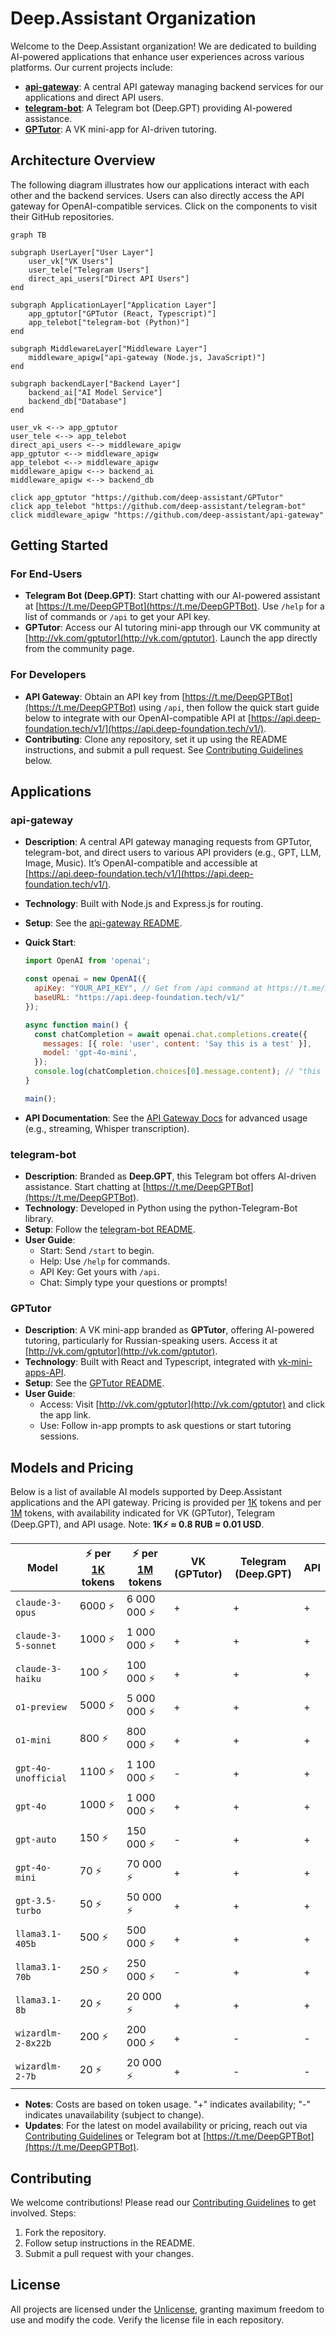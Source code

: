 # Deep.Assistant Organization

Welcome to the Deep.Assistant organization! We are dedicated to building AI-powered applications that enhance user experiences across various platforms. Our current projects include:

- **[api-gateway](https://github.com/deep-assistant/api-gateway)**: A central API gateway managing backend services for our applications and direct API users.
- **[telegram-bot](https://github.com/deep-assistant/telegram-bot)**: A Telegram bot (Deep.GPT) providing AI-powered assistance.
- **[GPTutor](https://github.com/deep-assistant/GPTutor)**: A VK mini-app for AI-driven tutoring.

## Architecture Overview

The following diagram illustrates how our applications interact with each other and the backend services. Users can also directly access the API gateway for OpenAI-compatible services. Click on the components to visit their GitHub repositories.

```mermaid
graph TB

subgraph UserLayer["User Layer"]
    user_vk["VK Users"]
    user_tele["Telegram Users"]
    direct_api_users["Direct API Users"]
end

subgraph ApplicationLayer["Application Layer"]
    app_gptutor["GPTutor (React, Typescript)"]
    app_telebot["telegram-bot (Python)"]
end

subgraph MiddlewareLayer["Middleware Layer"]
    middleware_apigw["api-gateway (Node.js, JavaScript)"]
end

subgraph backendLayer["Backend Layer"]
    backend_ai["AI Model Service"]
    backend_db["Database"]
end

user_vk <--> app_gptutor
user_tele <--> app_telebot
direct_api_users <--> middleware_apigw
app_gptutor <--> middleware_apigw
app_telebot <--> middleware_apigw
middleware_apigw <--> backend_ai
middleware_apigw <--> backend_db

click app_gptutor "https://github.com/deep-assistant/GPTutor"
click app_telebot "https://github.com/deep-assistant/telegram-bot"
click middleware_apigw "https://github.com/deep-assistant/api-gateway"
```

## Getting Started

### For End-Users
- **Telegram Bot (Deep.GPT)**: Start chatting with our AI-powered assistant at [https://t.me/DeepGPTBot](https://t.me/DeepGPTBot). Use `/help` for a list of commands or `/api` to get your API key.
- **GPTutor**: Access our AI tutoring mini-app through our VK community at [http://vk.com/gptutor](http://vk.com/gptutor). Launch the app directly from the community page.

### For Developers
- **API Gateway**: Obtain an API key from [https://t.me/DeepGPTBot](https://t.me/DeepGPTBot) using `/api`, then follow the quick start guide below to integrate with our OpenAI-compatible API at [https://api.deep-foundation.tech/v1/](https://api.deep-foundation.tech/v1/).
- **Contributing**: Clone any repository, set it up using the README instructions, and submit a pull request. See [Contributing Guidelines](#contributing) below.

## Applications

### api-gateway
- **Description**: A central API gateway managing requests from GPTutor, telegram-bot, and direct users to various API providers (e.g., GPT, LLM, Image, Music). It’s OpenAI-compatible and accessible at [https://api.deep-foundation.tech/v1/](https://api.deep-foundation.tech/v1/).
- **Technology**: Built with Node.js and Express.js for routing.
- **Setup**: See the [api-gateway README](https://github.com/deep-assistant/api-gateway/blob/main/README.md).
- **Quick Start**:
  ```js
  import OpenAI from 'openai';

  const openai = new OpenAI({
    apiKey: "YOUR_API_KEY", // Get from /api command at https://t.me/DeepGPTBot
    baseURL: "https://api.deep-foundation.tech/v1/"
  });

  async function main() {
    const chatCompletion = await openai.chat.completions.create({
      messages: [{ role: 'user', content: 'Say this is a test' }],
      model: 'gpt-4o-mini',
    });
    console.log(chatCompletion.choices[0].message.content); // "this is a test"
  }

  main();
  ```

- **API Documentation**: See the [API Gateway Docs](https://github.com/deep-assistant/telegram-bot/blob/main/docs.md) for advanced usage (e.g., streaming, Whisper transcription).

### telegram-bot
- **Description**: Branded as **Deep.GPT**, this Telegram bot offers AI-driven assistance. Start chatting at [https://t.me/DeepGPTBot](https://t.me/DeepGPTBot).
- **Technology**: Developed in Python using the python-Telegram-Bot library.
- **Setup**: Follow the [telegram-bot README](https://github.com/deep-assistant/telegram-bot/blob/main/README.md).
- **User Guide**: 
  - Start: Send `/start` to begin.
  - Help: Use `/help` for commands.
  - API Key: Get yours with `/api`.
  - Chat: Simply type your questions or prompts!

### GPTutor
- **Description**: A VK mini-app branded as **GPTutor**, offering AI-powered tutoring, particularly for Russian-speaking users. Access it at [http://vk.com/gptutor](http://vk.com/gptutor).
- **Technology**: Built with React and Typescript, integrated with [vk-mini-apps-API](https://github.com/VKCOM/vk-mini-apps-api).
- **Setup**: See the [GPTutor README](https://github.com/deep-assistant/GPTutor/blob/main/README.md).
- **User Guide**:
  - Access: Visit [http://vk.com/gptutor](http://vk.com/gptutor) and click the app link.
  - Use: Follow in-app prompts to ask questions or start tutoring sessions.

## Models and Pricing

Below is a list of available AI models supported by Deep.Assistant applications and the API gateway. Pricing is provided per [1K](https://en.wikipedia.org/wiki/Kilo-) tokens and per [1M](https://en.wikipedia.org/wiki/Mega-) tokens, with availability indicated for VK (GPTutor), Telegram (Deep.GPT), and API usage. Note: **1K⚡️ ≈ 0.8 RUB ≈ 0.01 USD**.

| Model                   | ⚡️ per [1K](https://en.wikipedia.org/wiki/Kilo-) tokens | ⚡️ per [1M](https://en.wikipedia.org/wiki/Mega-) tokens | VK (GPTutor) | Telegram (Deep.GPT) | API |
|-------------------------|----------------------------------------------------------------|----------------------------------------------------------------|-------------|---------------------|-----|
| `claude-3-opus`         | 6000 ⚡️                                                        | 6 000 000 ⚡️                                                  | +           | +                   | +   |
| `claude-3-5-sonnet`     | 1000 ⚡️                                                        | 1 000 000 ⚡️                                                  | +           | +                   | +   |
| `claude-3-haiku`        | 100 ⚡️                                                         | 100 000 ⚡️                                                    | +           | +                   | +   |
| `o1-preview`            | 5000 ⚡️                                                        | 5 000 000 ⚡️                                                  | +           | +                   | +   |
| `o1-mini`               | 800 ⚡️                                                         | 800 000 ⚡️                                                    | +           | +                   | +   |
| `gpt-4o-unofficial`     | 1100 ⚡️                                                        | 1 100 000 ⚡️                                                  | -           | +                   | +   |
| `gpt-4o`                | 1000 ⚡️                                                        | 1 000 000 ⚡️                                                  | +           | +                   | +   |
| `gpt-auto`              | 150 ⚡️                                                         | 150 000 ⚡️                                                    | -           | +                   | +   |
| `gpt-4o-mini`           | 70 ⚡️                                                          | 70 000 ⚡️                                                     | +           | +                   | +   |
| `gpt-3.5-turbo`         | 50 ⚡️                                                          | 50 000 ⚡️                                                     | +           | +                   | +   |
| `llama3.1-405b`         | 500 ⚡️                                                         | 500 000 ⚡️                                                    | +           | +                   | +   |
| `llama3.1-70b`          | 250 ⚡️                                                         | 250 000 ⚡️                                                    | -           | +                   | +   |
| `llama3.1-8b`           | 20 ⚡️                                                          | 20 000 ⚡️                                                     | +           | +                   | +   |
| `wizardlm-2-8x22b`      | 200 ⚡️                                                         | 200 000 ⚡️                                                    | +           | -                   | -   |
| `wizardlm-2-7b`         | 20 ⚡️                                                          | 20 000 ⚡️                                                     | +           | -                   | -   |

- **Notes**: Costs are based on token usage. "+" indicates availability; "-" indicates unavailability (subject to change).
- **Updates**: For the latest on model availability or pricing, reach out via [Contributing Guidelines](#contributing) or Telegram bot at [https://t.me/DeepGPTBot](https://t.me/DeepGPTBot).

## Contributing
We welcome contributions! Please read our [Contributing Guidelines](https://github.com/deep-assistant/.github/blob/main/CONTRIBUTING.md) to get involved. Steps:
1. Fork the repository.
2. Follow setup instructions in the README.
3. Submit a pull request with your changes.

## License
All projects are licensed under the [Unlicense](https://unlicense.org/), granting maximum freedom to use and modify the code. Verify the license file in each repository.
